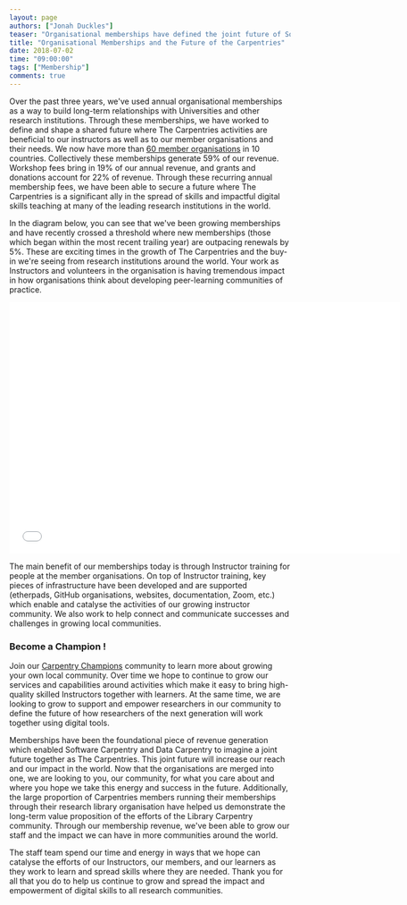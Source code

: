 ```yaml
---
layout: page
authors: ["Jonah Duckles"]
teaser: "Organisational memberships have defined the joint future of Software Carpentry and Data Carpentry together as The Carpentries"
title: "Organisational Memberships and the Future of the Carpentries"
date: 2018-07-02
time: "09:00:00"
tags: ["Membership"]
comments: true
---
```


Over the past three years, we've used annual organisational memberships as a way to build long-term relationships with Universities and other research institutions. Through these memberships, we have worked to define and shape a shared future where The Carpentries activities are beneficial to our instructors as well as to our member organisations and their needs. We now have more than [60 member organisations](https://carpentries.org/members/) in 10 countries. Collectively these memberships generate 59% of our revenue. Workshop fees bring in 19% of our annual revenue, and grants and donations account for 22% of revenue. Through these recurring annual membership fees, we have been able to secure a future where The Carpentries is a significant ally in the spread of skills and impactful digital skills teaching at many of the leading research institutions in the world.

In the diagram below, you can see that we've been growing memberships and have recently crossed a threshold where new memberships (those which began within the most recent trailing year) are outpacing renewals by 5%. These are exciting times in the growth of The Carpentries and the buy-in we're seeing from research institutions around the world. Your work as Instructors and volunteers in the organisation is having tremendous impact in how organisations think about developing peer-learning communities of practice.

<iframe src="blog/2018/07/membership_sankey.html" width="700" height="450" frameborder="0" style="border:0"></iframe>

The main benefit of our memberships today is through Instructor training for people at the member organisations. On top of Instructor training, key pieces of infrastructure have been developed and are supported (etherpads, GitHub organisations, websites, documentation, Zoom, etc.) which enable and catalyse the activities of our growing instructor community. We also work to help connect and communicate successes and challenges in growing local communities.

### Become a Champion !

Join our [Carpentry Champions](https://carpentries.org/community/#champions) community to learn more about growing your own local community. Over time we hope to continue to grow our services and capabilities around activities which make it easy to bring high-quality skilled Instructors together with learners. At the same time, we are looking to grow to support and empower researchers in our community to define the future of how researchers of the next generation will work together using digital tools.

Memberships have been the foundational piece of revenue generation which enabled Software Carpentry and Data Carpentry to imagine a joint future together as The Carpentries. This joint future will increase our reach and our impact in the world. Now that the organisations are merged into one, we are looking to you, our community, for what you care about and where you hope we take this energy and success in the future. Additionally, the large proportion of Carpentries members running their memberships through their research library organisation have helped us demonstrate the long-term value proposition of the efforts of the Library Carpentry community. Through our membership revenue, we've been able to grow our staff and the impact we can have in more communities around the world.

The staff team spend our time and energy in ways that we hope can catalyse the efforts of our Instructors, our members, and our learners as they work to learn and spread skills where they are needed. Thank you for all that you do to help us continue to grow and spread the impact and empowerment of digital skills to all research communities.
